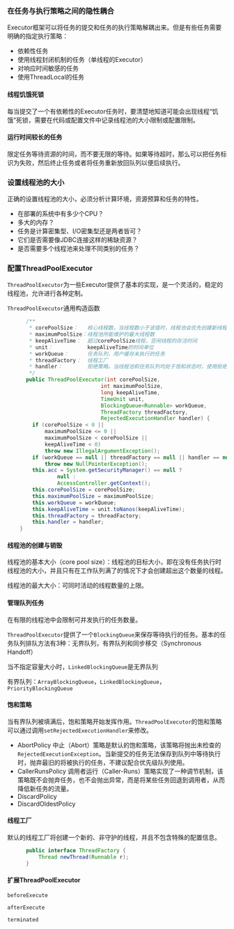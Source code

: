 ### 在任务与执行策略之间的隐性耦合
Executor框架可以将任务的提交和任务的执行策略解耦出来。但是有些任务需要明确的指定执行策略：
- 依赖性任务
- 使用线程封闭机制的任务（单线程的Executor）
- 对响应时间敏感的任务
- 使用ThreadLocal的任务

#### 线程饥饿死锁
每当提交了一个有依赖性的Executor任务时，要清楚地知道可能会出现线程“饥饿”死锁，需要在代码或配置文件中记录线程池的大小限制或配置限制。

#### 运行时间较长的任务
限定任务等待资源的时间，而不要无限的等待。如果等待超时，那么可以把任务标识为失败，然后终止任务或者将任务重新放回队列以便后续执行。

### 设置线程池的大小
正确的设置线程池的大小，必须分析计算环境，资源预算和任务的特性。

- 在部署的系统中有多少个CPU？
- 多大的内存？
- 任务是计算密集型、I/O密集型还是两者皆可？
- 它们是否需要像JDBC连接这样的稀缺资源？
- 是否需要多个线程池来处理不同类别的任务？

### 配置ThreadPoolExecutor
`ThreadPoolExecutor`为一些Executor提供了基本的实现，是一个灵活的，稳定的线程池，允许进行各种定制。

`ThreadPoolExecutor`通用构造函数
```java
      /**
       * corePoolSize：   核心线程数。当线程数小于该值时，线程池会优先创建新线程来执行新任务
       * maximumPoolSize：线程池所能维护的最大线程数
       * keepAliveTime：  超过corePoolSize线程，空闲线程的存活时间
       * unit：           keepAliveTime的时间单位
       * workQueue：      任务队列，用户缓存未执行的任务
       * threadFactory：  线程工厂
       * handler：        拒绝策略。当线程池和任务队列均处于饱和状态时，使用拒绝策略来处理新任务，默认是AbortPolicy，直接抛出异常
       */
      public ThreadPoolExecutor(int corePoolSize,
                              int maximumPoolSize,
                              long keepAliveTime,
                              TimeUnit unit,
                              BlockingQueue<Runnable> workQueue,
                              ThreadFactory threadFactory,
                              RejectedExecutionHandler handler) {
        if (corePoolSize < 0 ||
            maximumPoolSize <= 0 ||
            maximumPoolSize < corePoolSize ||
            keepAliveTime < 0)
            throw new IllegalArgumentException();
        if (workQueue == null || threadFactory == null || handler == null)
            throw new NullPointerException();
        this.acc = System.getSecurityManager() == null ?
                null :
                AccessController.getContext();
        this.corePoolSize = corePoolSize;
        this.maximumPoolSize = maximumPoolSize;
        this.workQueue = workQueue;
        this.keepAliveTime = unit.toNanos(keepAliveTime);
        this.threadFactory = threadFactory;
        this.handler = handler;
    }
```

#### 线程池的创建与销毁
线程池的基本大小（core pool size）：线程池的目标大小，即在没有任务执行时线程池的大小，并且只有在工作队列满了的情况下才会创建超出这个数量的线程。

线程池的最大大小：可同时活动的线程数量的上限。

#### 管理队列任务
在有限的线程池中会限制可并发执行的任务数量。

`ThreadPoolExecutor`提供了一个`BlockingQueue`来保存等待执行的任务。基本的任务队列排队方法有3种：无界队列，有界队列和同步移交（Synchronous Handoff）

当不指定容量大小时，`LinkedBlockingQueue`是无界队列

有界队列：`ArrayBlockingQueue`，`LinkedBlockingQueue`，`PriorityBlockingQueue`

#### 饱和策略
当有界队列被填满后，饱和策略开始发挥作用。`ThreadPoolExecutor`的饱和策略可以通过调用`setRejectedExecutionHandler`来修改。

- AbortPolicy
      中止（Abort）策略是默认的饱和策略，该策略将抛出未检查的`RejectedExecutionException`。当新提交的任务无法保存到队列中等待执行时，抛弃最旧的将被执行的任务，不建议配合优先级队列使用。
- CallerRunsPolicy
      调用者运行（Caller-Runs）策略实现了一种调节机制，该策略既不会抛弃任务，也不会抛出异常，而是将某些任务回退到调用者，从而降低新任务的流量。
- DiscardPolicy
- DiscardOldestPolicy

#### 线程工厂
默认的线程工厂将创建一个新的、非守护的线程，并且不包含特殊的配置信息。
```java
      public interface ThreadFactory {
          Thread newThread(Runnable r);
      }
```

#### 扩展ThreadPoolExecutor
`beforeExecute`

`afterExecute`

`terminated`

